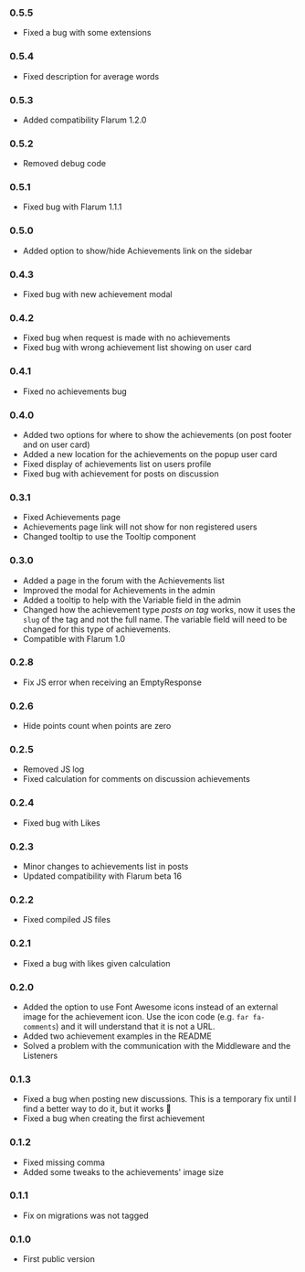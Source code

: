 ### 0.5.5
- Fixed a bug with some extensions

### 0.5.4
- Fixed description for average words

### 0.5.3
- Added compatibility Flarum 1.2.0

### 0.5.2
- Removed debug code

### 0.5.1
- Fixed bug with Flarum 1.1.1

### 0.5.0
- Added option to show/hide Achievements link on the sidebar

### 0.4.3
- Fixed bug with new achievement modal

### 0.4.2
- Fixed bug when request is made with no achievements
- Fixed bug with wrong achievement list showing on user card

### 0.4.1
- Fixed no achievements bug

### 0.4.0
- Added two options for where to show the achievements (on post footer and on user card)
- Added a new location for the achievements on the popup user card
- Fixed display of achievements list on users profile
- Fixed bug with achievement for posts on discussion

### 0.3.1
- Fixed Achievements page
- Achievements page link will not show for non registered users
- Changed tooltip to use the Tooltip component

### 0.3.0
- Added a page in the forum with the Achievements list
- Improved the modal for Achievements in the admin
- Added a tooltip to help with the Variable field in the admin
- Changed how the achievement type _posts on tag_ works, now it uses the `slug` of the tag and not the full name. The variable field will need to be changed for this type of achievements.
- Compatible with Flarum 1.0

### 0.2.8
- Fix JS error when receiving an EmptyResponse

### 0.2.6
- Hide points count when points are zero

### 0.2.5
- Removed JS log
- Fixed calculation for comments on discussion achievements

### 0.2.4
- Fixed bug with Likes

### 0.2.3
- Minor changes to achievements list in posts
- Updated compatibility with Flarum beta 16

### 0.2.2
- Fixed compiled JS files

### 0.2.1
- Fixed a bug with likes given calculation

### 0.2.0
- Added the option to use Font Awesome icons instead of an external image for the achievement icon. Use the icon code (e.g. `far fa-comments`) and it will understand that it is not a URL.
- Added two achievement examples in the README
- Solved a problem with the communication with the Middleware and the Listeners

### 0.1.3
- Fixed a bug when posting new discussions. This is a temporary fix until I find a better way to do it, but it works 🙂
- Fixed a bug when creating the first achievement

### 0.1.2 
- Fixed missing comma
- Added some tweaks to the achievements' image size

### 0.1.1
- Fix on migrations was not tagged

### 0.1.0
- First public version
